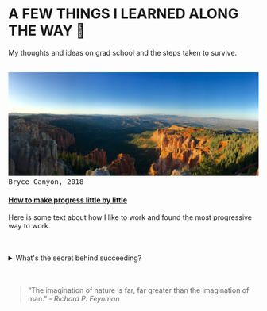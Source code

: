 <!-- Heading -->
<h1>A FEW THINGS I LEARNED ALONG THE WAY 👣</h1>
<p>My thoughts and ideas on grad school and the steps taken to survive.</p>
<br>

<!-- Article -->
<img src="../images/IMG_3800.png?auto=compress&cs=tinysrgb&dpr=2&h=650&w=940" alt="Bryce Canyon"/>
<kbd>Bryce Canyon, 2018</kbd>
<h4><a href="#">How to make progress little by little</a></h4>
<p>Here is some text about how I like to work and found the most progressive way to work.</p>
<br><br>

<!-- Article break -->
<details>
  <summary>What's the secret behind succeeding?</summary>
  <img src="https://media.giphy.com/media/NdKVEei95yvIY/giphy.gif" alt="Secret GIF">
  <p>Watching The Office.</p>
</details>
<br><br>

<!-- Article break -->
<blockquote>
  “The imagination of nature is far, far greater than the imagination of man.” <i> - Richard P. Feynman</i>
<!--  “The first principle is that you must not fool yourself — and you are the easiest person to fool.” <i> - Richard P. Feynman</i> -->
</blockquote>
<br><br>
